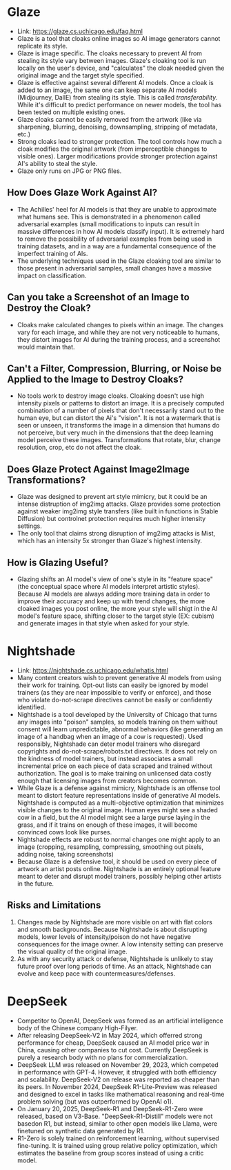 # Glaze
* Link: https://glaze.cs.uchicago.edu/faq.html
* Glaze is a tool that cloaks online images so AI image generators cannot replicate its style.
* Glaze is image specific. The cloaks necessary to prevent AI from stealing its style vary between images. Glaze's cloaking tool is run locally on the user's device, and "calculates" the cloak needed given the original image and the target style specified.
* Glaze is effective against several different AI models. Once a cloak is added to an image, the same one can keep separate AI models (Midjourney, DallE) from stealing its style. This is called _transferability_. While it's difficult to predict performance on newer models, the tool has been tested on multiple existing ones.
* Glaze cloaks cannot be easily removed from the artwork (like via sharpening, blurring, denoising, downsampling, stripping of metadata, etc.)
* Strong cloaks lead to stronger protection. The tool controls how much a cloak modifies the original artwork (from imperceptible changes to visible ones). Larger modifications provide stronger protection against AI's ability to steal the style.
* Glaze only runs on JPG or PNG files.
## How Does Glaze Work Against AI?
* The Achilles' heel for AI models is that they are unable to approximate what humans see. This is demonstrated in a phenomenon called adversarial examples (small modifications to inputs can result in massive differences in how AI models classify input). It is extremely hard to remove the possibility of adversarial examples from being used in training datasets, and in a way are a fundamental consequence of the imperfect training of AIs.
* The underlying techniques used in the Glaze cloaking tool are similar to those present in adversarial samples, small changes have a massive impact on classification.
## Can you take a Screenshot of an Image to Destroy the Cloak?
* Cloaks make calculated changes to pixels within an image. The changes vary for each image, and while they are not very noticeable to humans, they distort images for AI during the training process, and a screenshot would maintain that.
## Can't a Filter, Compression, Blurring, or Noise be Applied to the Image to Destroy Cloaks?
* No tools work to destroy image cloaks. Cloaking doesn't use high intensity pixels or patterns to distort an image. It is a precisely computed combination of a number of pixels that don't necessarily stand out to the human eye, but can distort the Ai's "vision". It is not a watermark that is seen or unseen, it transforms the image in a dimension that humans do not perceive, but very much in the dimensions that the deep learning model perceive these images. Transformations that rotate, blur, change resolution, crop, etc do not affect the cloak.
## Does Glaze Protect Against Image2Image Transformations?
* Glaze was designed to prevent art style mimicry, but it could be an intense distruption of img2img attacks. Glaze provides some protection against weaker img2img style transfers (like built in functions in Stable Diffusion) but controlnet protection requires much higher intensity settings.
* The only tool that claims strong disruption of img2img attacks is Mist, which has an intensity 5x stronger than Glaze's highest intensity.
## How is Glazing Useful?
* Glazing shifts an AI model's view of one's style in its "feature space" (the conceptual space where AI models interpret artistic styles). Because AI models are always adding more training data in order to improve their accuracy and keep up with trend changes, the more cloaked images you post online, the more your style will shigt in the AI model's feature space, shifting closer to the target style (EX: cubism) and generate images in that style when asked for your style.

# Nightshade
* Link: https://nightshade.cs.uchicago.edu/whatis.html
* Many content creators wish to prevent generative AI models from using their work for training. Opt-out lists can easily be ignored by model trainers (as they are near impossible to verify or enforce), and those who violate do-not-scrape directives cannot be easily or confidently identified.
* Nightshade is a tool developed by the University of Chicago that turns any images into "poison" samples, so models training on them without consent will learn unpredictable, abnormal behaviors (like generating an image of a handbag when an image of a cow is requested). Used responsibly, Nightshade can deter model trainers who disregard copyrights and do-not-scrape/robots.txt directives. It does not rely on the kindness of model trainers, but instead associates a small incremental price on each piece of data scraped and trained without authorization. The goal is to make training on unlicensed data costly enough that licensing images from creators becomes common.
* While Glaze is a defense against mimicry, Nightshade is an offense tool meant to distort feature representations inside of generative AI models. Nightshade is computed as a multi-objective optimization that minimizes visible changes to the original image. Human eyes might see a shaded cow in a field, but the AI model might see a large purse laying in the grass, and if it trains on enough of these images, it will become convinced cows look like purses.
* Nightshade effects are robust to normal changes one might apply to an image (cropping, resampling, compressing, smoothing out pixels, adding noise, taking screenshots)
* Because Glaze is a defensive tool, it should be used on every piece of artwork an artist posts online. Nightshade is an entirely optional feature meant to deter and disrupt model trainers, possibly helping other artists in the future.
## Risks and Limitations
1. Changes made by Nightshade are more visible on art with flat colors and smooth backgrounds. Because Nightshade is about disrupting models, lower levels of intensity/poison do not have negative consequences for the image owner. A low intensity setting can preserve the visual quality of the original image.
2. As with any security attack or defense, Nightshade is unlikely to stay future proof over long periods of time. As an attack, Nightshade can evolve and keep pace with countermeasures/defenses.

# DeepSeek
* Competitor to OpenAI, DeepSeek was formed as an artificial intelligence body of the Chinese company High-Filyer.
* After releasing DeepSeek-V2 in May 2024, which offerred strong performance for cheap, DeepSeek caused an AI model price war in China, causing other companies to cut cost. Currently DeepSeek is purely a research body with no plans for commercialization.
* DeepSeek LLM was released on November 29, 2023, which competed in performance with GPT-4. However, it struggled with both efficiency and scalability. DeepSeek-V2 on release was reported as cheaper than its peers. In November 2024, DeepSeek R1-Lite-Preview was released and designed to excel in tasks like mathematical reasoning and real-time problem solving (but was outperformed by OpenAI o1).
* On January 20, 2025, DeepSeek-R1 and DeepSeek-R1-Zero were released, based on V3-Base. "DeepSeek-R1-Distill" models were not basedon R1, but instead, similar to other open models like Llama, were finetuned on synthetic data generated by R1.
* R1-Zero is solely trained on reinforcement learning, without supervised fine-tuning. It is trained using group relative policy optimization, which estimates the baseline from group scores instead of using a critic model.
